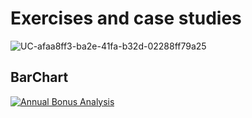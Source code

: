 # Exercises and case studies

![UC-afaa8ff3-ba2e-41fa-b32d-02288ff79a25](https://user-images.githubusercontent.com/106902757/173231733-85840fd6-9e70-4788-8722-be498a110b38.jpg)


## BarChart
<div class='tableauPlaceholder' id='viz1654585781692' style='position: relative'><noscript><a href='#'><img alt='Annual Bonus Analysis ' src='https:&#47;&#47;public.tableau.com&#47;static&#47;images&#47;Ta&#47;TableauTrainingSection-2&#47;AnnualBonusAnalysis&#47;1_rss.png' style='border: none' /></a></noscript><object class='tableauViz'  style='display:none;'><param name='host_url' value='https%3A%2F%2Fpublic.tableau.com%2F' /> <param name='embed_code_version' value='3' /> <param name='site_root' value='' /><param name='name' value='TableauTrainingSection-2&#47;AnnualBonusAnalysis' /><param name='tabs' value='no' /><param name='toolbar' value='yes' /><param name='static_image' value='https:&#47;&#47;public.tableau.com&#47;static&#47;images&#47;Ta&#47;TableauTrainingSection-2&#47;AnnualBonusAnalysis&#47;1.png' /> <param name='animate_transition' value='yes' /><param name='display_static_image' value='yes' /><param name='display_spinner' value='yes' /><param name='display_overlay' value='yes' /><param name='display_count' value='yes' /><param name='language' value='en-US' /></object></div>
